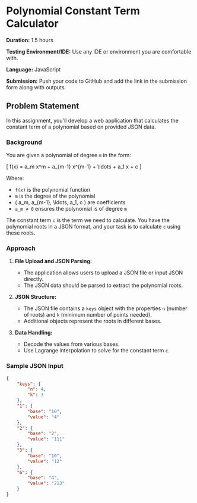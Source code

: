 # Polynomial Constant Term Calculator

**Duration:** 1.5 hours

**Testing Environment/IDE:** Use any IDE or environment you are comfortable with.

**Language:** JavaScript

**Submission:** Push your code to GitHub and add the link in the submission form along with outputs.

## Problem Statement

In this assignment, you'll develop a web application that calculates the constant term of a polynomial based on provided JSON data.

### Background

You are given a polynomial of degree `m` in the form:

\[ f(x) = a_m x^m + a_{m-1} x^{m-1} + \ldots + a_1 x + c \]

Where:

- `f(x)` is the polynomial function
- `m` is the degree of the polynomial
- \( a_m, a_{m-1}, \ldots, a_1, c \) are coefficients
- `a_m ≠ 0` ensures the polynomial is of degree `m`

The constant term `c` is the term we need to calculate. You have the polynomial roots in a JSON format, and your task is to calculate `c` using these roots.

### Approach

1. **File Upload and JSON Parsing:**
   - The application allows users to upload a JSON file or input JSON directly.
   - The JSON data should be parsed to extract the polynomial roots.

2. **JSON Structure:**
   - The JSON file contains a `keys` object with the properties `n` (number of roots) and `k` (minimum number of points needed).
   - Additional objects represent the roots in different bases.

3. **Data Handling:**
   - Decode the values from various bases.
   - Use Lagrange interpolation to solve for the constant term `c`.

### Sample JSON Input

```json
{
    "keys": {
        "n": 4,
        "k": 3
    },
    "1": {
        "base": "10",
        "value": "4"
    },
    "2": {
        "base": "2",
        "value": "111"
    },
    "3": {
        "base": "10",
        "value": "12"
    },
    "6": {
        "base": "4",
        "value": "213"
    }
}
